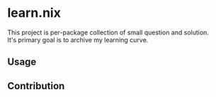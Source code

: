 # learn.nix

This project is  per-package collection of small question and solution.  
It's primary goal is to archive my learning curve.

## Usage

## Contribution
